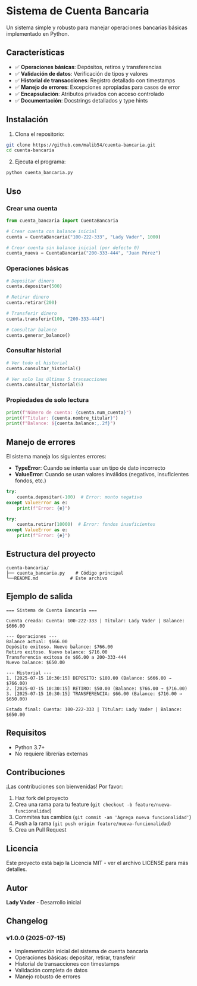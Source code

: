 # Sistema de Cuenta Bancaria

Un sistema simple y robusto para manejar operaciones bancarias básicas implementado en Python.

## Características

- ✅ **Operaciones básicas**: Depósitos, retiros y transferencias
- ✅ **Validación de datos**: Verificación de tipos y valores
- ✅ **Historial de transacciones**: Registro detallado con timestamps
- ✅ **Manejo de errores**: Excepciones apropiadas para casos de error
- ✅ **Encapsulación**: Atributos privados con acceso controlado
- ✅ **Documentación**: Docstrings detallados y type hints

## Instalación

1. Clona el repositorio:
```bash
git clone https://github.com/malib54/cuenta-bancaria.git
cd cuenta-bancaria
```

2. Ejecuta el programa:
```bash
python cuenta_bancaria.py
```

## Uso

### Crear una cuenta

```python
from cuenta_bancaria import CuentaBancaria

# Crear cuenta con balance inicial
cuenta = CuentaBancaria("100-222-333", "Lady Vader", 1000)

# Crear cuenta sin balance inicial (por defecto 0)
cuenta_nueva = CuentaBancaria("200-333-444", "Juan Pérez")
```

### Operaciones básicas

```python
# Depositar dinero
cuenta.depositar(500)

# Retirar dinero
cuenta.retirar(200)

# Transferir dinero
cuenta.transferir(100, "200-333-444")

# Consultar balance
cuenta.generar_balance()
```

### Consultar historial

```python
# Ver todo el historial
cuenta.consultar_historial()

# Ver solo las últimas 5 transacciones
cuenta.consultar_historial(5)
```

### Propiedades de solo lectura

```python
print(f"Número de cuenta: {cuenta.num_cuenta}")
print(f"Titular: {cuenta.nombre_titular}")
print(f"Balance: ${cuenta.balance:,.2f}")
```

## Manejo de errores

El sistema maneja los siguientes errores:

- **TypeError**: Cuando se intenta usar un tipo de dato incorrecto
- **ValueError**: Cuando se usan valores inválidos (negativos, insuficientes fondos, etc.)

```python
try:
    cuenta.depositar(-100)  # Error: monto negativo
except ValueError as e:
    print(f"Error: {e}")

try:
    cuenta.retirar(10000)  # Error: fondos insuficientes
except ValueError as e:
    print(f"Error: {e}")
```

## Estructura del proyecto

```
cuenta-bancaria/
├── cuenta_bancaria.py    # Código principal
└──README.md            # Este archivo
```

## Ejemplo de salida

```
=== Sistema de Cuenta Bancaria ===

Cuenta creada: Cuenta: 100-222-333 | Titular: Lady Vader | Balance: $666.00

--- Operaciones ---
Balance actual: $666.00
Depósito exitoso. Nuevo balance: $766.00
Retiro exitoso. Nuevo balance: $716.00
Transferencia exitosa de $66.00 a 200-333-444
Nuevo balance: $650.00

--- Historial ---
1. [2025-07-15 10:30:15] DEPOSITO: $100.00 (Balance: $666.00 → $766.00)
2. [2025-07-15 10:30:15] RETIRO: $50.00 (Balance: $766.00 → $716.00)
3. [2025-07-15 10:30:15] TRANSFERENCIA: $66.00 (Balance: $716.00 → $650.00)

Estado final: Cuenta: 100-222-333 | Titular: Lady Vader | Balance: $650.00
```

## Requisitos

- Python 3.7+
- No requiere librerías externas

## Contribuciones

¡Las contribuciones son bienvenidas! Por favor:

1. Haz fork del proyecto
2. Crea una rama para tu feature (`git checkout -b feature/nueva-funcionalidad`)
3. Commitea tus cambios (`git commit -am 'Agrega nueva funcionalidad'`)
4. Push a la rama (`git push origin feature/nueva-funcionalidad`)
5. Crea un Pull Request

## Licencia

Este proyecto está bajo la Licencia MIT - ver el archivo LICENSE para más detalles.

## Autor

**Lady Vader** - Desarrollo inicial

## Changelog

### v1.0.0 (2025-07-15)
- Implementación inicial del sistema de cuenta bancaria
- Operaciones básicas: depositar, retirar, transferir
- Historial de transacciones con timestamps
- Validación completa de datos
- Manejo robusto de errores